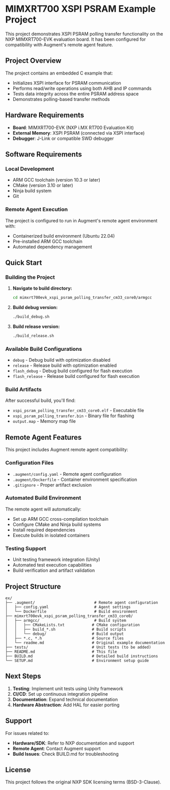# MIMXRT700 XSPI PSRAM Example Project

This project demonstrates XSPI PSRAM polling transfer functionality on the NXP MIMXRT700-EVK evaluation board. It has been configured for compatibility with Augment's remote agent feature.

## Project Overview

The project contains an embedded C example that:
- Initializes XSPI interface for PSRAM communication
- Performs read/write operations using both AHB and IP commands
- Tests data integrity across the entire PSRAM address space
- Demonstrates polling-based transfer methods

## Hardware Requirements

- **Board**: MIMXRT700-EVK (NXP i.MX RT700 Evaluation Kit)
- **External Memory**: XSPI PSRAM (connected via XSPI interface)
- **Debugger**: J-Link or compatible SWD debugger

## Software Requirements

### Local Development
- ARM GCC toolchain (version 10.3 or later)
- CMake (version 3.10 or later)
- Ninja build system
- Git

### Remote Agent Execution
The project is configured to run in Augment's remote agent environment with:
- Containerized build environment (Ubuntu 22.04)
- Pre-installed ARM GCC toolchain
- Automated dependency management

## Quick Start

### Building the Project

1. **Navigate to build directory:**
   ```bash
   cd mimxrt700evk_xspi_psram_polling_transfer_cm33_core0/armgcc
   ```

2. **Build debug version:**
   ```bash
   ./build_debug.sh
   ```

3. **Build release version:**
   ```bash
   ./build_release.sh
   ```

### Available Build Configurations

- `debug` - Debug build with optimization disabled
- `release` - Release build with optimization enabled
- `flash_debug` - Debug build configured for flash execution
- `flash_release` - Release build configured for flash execution

### Build Artifacts

After successful build, you'll find:
- `xspi_psram_polling_transfer_cm33_core0.elf` - Executable file
- `xspi_psram_polling_transfer.bin` - Binary file for flashing
- `output.map` - Memory map file

## Remote Agent Features

This project includes Augment remote agent compatibility:

### Configuration Files
- `.augment/config.yaml` - Remote agent configuration
- `.augment/Dockerfile` - Container environment specification
- `.gitignore` - Proper artifact exclusion

### Automated Build Environment
The remote agent will automatically:
- Set up ARM GCC cross-compilation toolchain
- Configure CMake and Ninja build systems
- Install required dependencies
- Execute builds in isolated containers

### Testing Support
- Unit testing framework integration (Unity)
- Automated test execution capabilities
- Build verification and artifact validation

## Project Structure

```
ex/
├── .augment/                          # Remote agent configuration
│   ├── config.yaml                    # Agent settings
│   └── Dockerfile                     # Build environment
├── mimxrt700evk_xspi_psram_polling_transfer_cm33_core0/
│   ├── armgcc/                        # Build system
│   │   ├── CMakeLists.txt            # CMake configuration
│   │   ├── build_*.sh                # Build scripts
│   │   └── debug/                    # Build output
│   ├── *.c, *.h                      # Source files
│   └── readme.md                     # Original example documentation
├── tests/                            # Unit tests (to be added)
├── README.md                         # This file
├── BUILD.md                          # Detailed build instructions
└── SETUP.md                          # Environment setup guide
```

## Next Steps

1. **Testing**: Implement unit tests using Unity framework
2. **CI/CD**: Set up continuous integration pipeline
3. **Documentation**: Expand technical documentation
4. **Hardware Abstraction**: Add HAL for easier porting

## Support

For issues related to:
- **Hardware/SDK**: Refer to NXP documentation and support
- **Remote Agent**: Contact Augment support
- **Build Issues**: Check BUILD.md for troubleshooting

## License

This project follows the original NXP SDK licensing terms (BSD-3-Clause).
